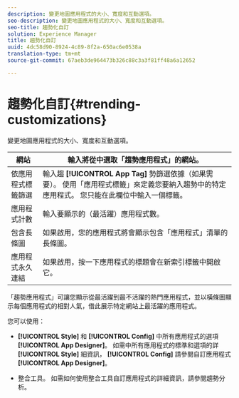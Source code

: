 ```yaml
---
description: 變更地圖應用程式的大小、寬度和互動選項。
seo-description: 變更地圖應用程式的大小、寬度和互動選項。
seo-title: 趨勢化自訂
solution: Experience Manager
title: 趨勢化自訂
uuid: 4dc58d90-8924-4c89-8f2a-650ac6e0538a
translation-type: tm+mt
source-git-commit: 67aeb3de964473b326c88c3a3f81ff48a6a12652

---
```



# 趨勢化自訂{#trending-customizations}

變更地圖應用程式的大小、寬度和互動選項。

| 網站 | 輸入將從中選取「趨勢應用程式」的網站。 |
|---|---|
| 依應用程式標籤篩選 | 輸入趨 **[!UICONTROL App Tag]** 勢篩選依據（如果需要）。 使用「應用程式標籤」來定義您要納入趨勢中的特定應用程式。 您只能在此欄位中輸入一個標籤。 |
| 應用程式計數 | 輸入要顯示的（最活躍）應用程式數。 |
| 包含長條圖 | 如果啟用，您的應用程式將會顯示包含「應用程式」清單的長條圖。 |
| 應用程式永久連結 | 如果啟用，按一下應用程式的標題會在新索引標籤中開啟它。 |

「趨勢應用程式」可讓您顯示從最活躍到最不活躍的熱門應用程式，並以橫條圖顯示每個應用程式的相對人氣，借此展示特定網站上最活躍的應用程式。

您可以使用：

* **[!UICONTROL Style]** 和 **[!UICONTROL Config]** 中所有應用程式的選項 **[!UICONTROL App Designer]**。 如需中所有應用程式的標準和選項的詳 **[!UICONTROL Style]** 細資訊， **[!UICONTROL Config]** 請參閱自訂應用程式 **[!UICONTROL App Designer]**。

* 整合工具。 如需如何使用整合工具自訂應用程式的詳細資訊，請參閱趨勢分析。

